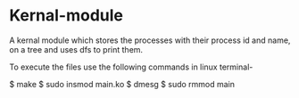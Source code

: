 # Kernal-module
A kernal module which stores the processes with their process id and name, on a tree and uses dfs to print them.

To execute the files use the following commands in linux terminal-

$ make
$ sudo insmod main.ko
$ dmesg
$ sudo rmmod main

